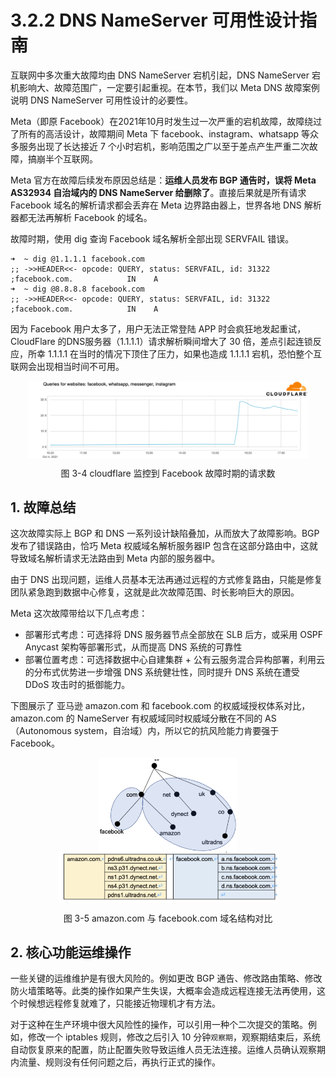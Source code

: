 # 3.2.2 DNS NameServer 可用性设计指南

互联网中多次重大故障均由 DNS NameServer 宕机引起，DNS NameServer 宕机影响大、故障范围广，一定要引起重视。在本节，我们以 Meta DNS 故障案例说明 DNS NameServer 可用性设计的必要性。

Meta（即原 Facebook）在2021年10月时发生过一次严重的宕机故障，故障绕过了所有的高活设计，故障期间 Meta 下 facebook、instagram、whatsapp  等众多服务出现了长达接近 7 个小时宕机，影响范围之广以至于差点产生严重二次故障，搞崩半个互联网。

Meta 官方在故障后续发布原因总结是：**运维人员发布 BGP 通告时，误将 Meta AS32934 自治域内的 DNS NameServer 给删除了**。直接后果就是所有请求 Facebook 域名的解析请求都会丢弃在 Meta 边界路由器上，世界各地 DNS 解析器都无法再解析 Facebook 的域名。

故障时期，使用 dig 查询 Facebook 域名解析全部出现 SERVFAIL 错误。

```
➜  ~ dig @1.1.1.1 facebook.com
;; ->>HEADER<<- opcode: QUERY, status: SERVFAIL, id: 31322
;facebook.com.            IN    A
➜  ~ dig @8.8.8.8 facebook.com
;; ->>HEADER<<- opcode: QUERY, status: SERVFAIL, id: 31322
;facebook.com.            IN    A
```

因为 Facebook 用户太多了，用户无法正常登陆 APP 时会疯狂地发起重试，CloudFlare 的DNS服务器（1.1.1.1）请求解析瞬间增大了 30 倍，差点引起连锁反应，所幸 1.1.1.1 在当时的情况下顶住了压力，如果也造成 1.1.1.1 宕机，恐怕整个互联网会出现相当时间不可用。

<div  align="center">
	<img src="../assets/cloudflare-dns.png" width = "450"  align=center />
	<p>图 3-4 cloudflare 监控到 Facebook 故障时期的请求数 </p>
</div>

## 1. 故障总结

这次故障实际上 BGP 和 DNS 一系列设计缺陷叠加，从而放大了故障影响。BGP 发布了错误路由，恰巧 Meta 权威域名解析服务器IP 包含在这部分路由中，这就导致域名解析请求无法路由到 Meta 内部的服务器中。

由于 DNS 出现问题，运维人员基本无法再通过远程的方式修复路由，只能是修复团队紧急跑到数据中心修复，这就是此次故障范围、时长影响巨大的原因。

Meta 这次故障带给以下几点考虑：

- 部署形式考虑：可选择将 DNS 服务器节点全部放在 SLB 后方，或采用 OSPF Anycast 架构等部署形式，从而提高 DNS 系统的可靠性
- 部署位置考虑：可选择数据中心自建集群 + 公有云服务混合异构部署，利用云的分布式优势进一步增强 DNS 系统健壮性，同时提升 DNS 系统在遭受 DDoS 攻击时的抵御能力。

下图展示了 亚马逊 amazon.com 和 facebook.com 的权威域授权体系对比，amazon.com 的 NameServer 有权威域同时权威域分散在不同的 AS （Autonomous system，自治域）内，所以它的抗风险能力肯要强于 Facebook。

<div  align="center">
	<img src="../assets/dns-1.png" width = "220"  align=center />
</div>
<div  align="center">
	<img src="../assets/dns-2.png" width = "350"  align=center />
	<p>图 3-5  amazon.com 与 facebook.com 域名结构对比</p>
</div>


## 2. 核心功能运维操作

一些关键的运维维护是有很大风险的。例如更改 BGP 通告、修改路由策略、修改防火墙策略等。此类的操作如果产生失误，大概率会造成远程连接无法再使用，这个时候想远程修复就难了，只能接近物理机才有方法。

对于这种在生产环境中很大风险性的操作，可以引用一种个二次提交的策略。例如，修改一个 iptables 规则，修改之后引入 10 分钟`观察期`，观察期结束后，系统自动恢复原来的配置，防止配置失败导致运维人员无法连接。运维人员确认观察期内流量、规则没有任何问题之后，再执行正式的操作。